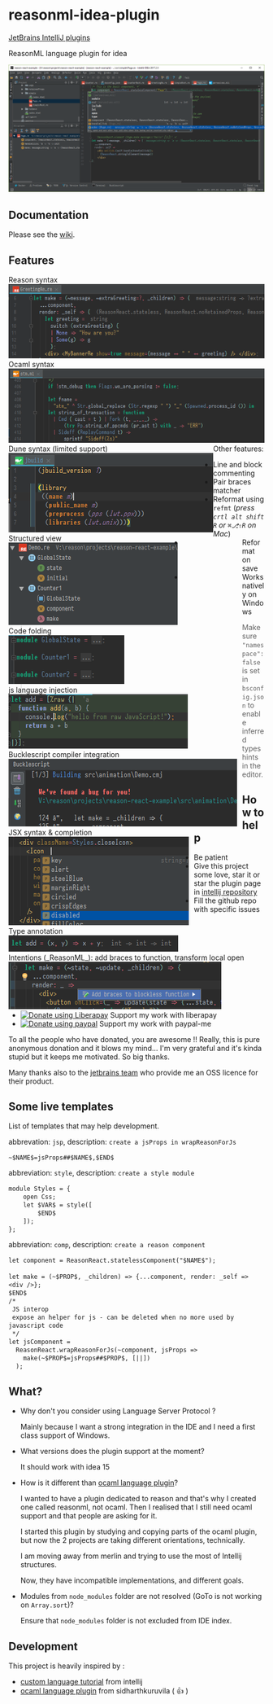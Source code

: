 # reasonml-idea-plugin

[JetBrains IntelliJ plugins](https://img.shields.io/jetbrains/plugin/d/9440-reasonml)

ReasonML language plugin for idea

![screenshot](screenshot.png)

## Documentation

Please see the [wiki](../../wiki).

## Features

<div style="float:left">
    <div>Reason&nbsp;syntax</div><img src="docs/syntax-reason.png"/>
</div>
<div style="float:left">
    <div>Ocaml&nbsp;syntax</div><img src="docs/syntax-ocaml.png"/>
</div>
<div style="float:left">
    <div>Dune&nbsp;syntax (limited support)</div><img src="docs/syntax-dune.png"/>
</div>
<span style="float:left;margin-right:10px"><div>Structured view</div><img src="docs/structure.png"/></span>
<div style="float:left;margin-right:10px"><div>Code folding</div><img src="docs/folding.png"/></div>
<div style="float:left;margin-right:10px"><div>js language injection</div><img src="docs/lang-inject.png"/></div>
<div style="float:left;margin-right:10px"><div>Bucklescript compiler integration</div><img src="docs/bsb.png"/></div>
<div style="float:left;margin-right:10px"><div>JSX syntax & completion</div><img src="docs/jsx.png"/></div>
<div style="float:left;margin-right:10px"><div>Type annotation</div><img src="docs/type.png"/></div>
<div style="float:left;margin-right:10px"><div>Intentions (_ReasonML_): add braces to function, transform local open</div><img src="docs/intention.png"/></div>


Other features:
- Line and block commenting 
- Pair braces matcher
- Reformat using `refmt` (_press `crtl alt shift R` or `⌘⎇⇧R` on Mac_)
- Reformat on save
- Works natively on Windows


> Make sure `"namespace": false` is set in `bsconfig.json` to enable inferred types hints in the editor.

## How to help

- Be patient
- Give this project some love, star it or star the plugin page in [intellij repository](https://plugins.jetbrains.com/plugin/9440-reasonml-language-plugin)
- Fill the github repo with specific issues
- <a href="https://liberapay.com/hgiraud/donate"><img alt="Donate using Liberapay" src="https://liberapay.com/assets/widgets/donate.svg"></a> Support my work with liberapay
- <a href="https://www.paypal.me/rvgiraud"><img alt="Donate using paypal" src="https://img.shields.io/badge/paypal-me-blue.svg"></a> Support my work with paypal-me

To all the people who have donated, you are awesome !! Really, this is pure anonymous donation and it blows my mind... I'm very grateful and it's kinda stupid but it keeps me motivated. So big thanks.

Many thanks also to the [jetbrains team](https://www.jetbrains.com/?from=reasonml-idea-plugin) who provide me an OSS licence for their product.

## Some live templates

List of templates that may help development.

abbrevation: `jsp`, description: `create a jsProps in wrapReasonForJs`
```
~$NAME$=jsProps##$NAME$,$END$
```

abbreviation: `style`, description: `create a style module`
```
module Styles = {
    open Css;
    let $VAR$ = style([
        $END$
    ]);
};
```

abbreviation: `comp`, description: `create a reason component`
```
let component = ReasonReact.statelessComponent("$NAME$");

let make = (~$PROP$, _children) => {...component, render: _self => <div />};
$END$
/*
 JS interop
 expose an helper for js - can be deleted when no more used by javascript code
 */
let jsComponent =
  ReasonReact.wrapReasonForJs(~component, jsProps =>
    make(~$PROP$=jsProps##$PROP$, [||])
  );
```

## What?

- Why don't you consider using Language Server Protocol ?

  Mainly because I want a strong integration in the IDE and I need a first class support of Windows.

- What versions does the plugin support at the moment?

  It should work with idea 15

- How is it different than [ocaml language plugin](https://github.com/sidharthkuruvila/ocaml-ide)?

  I wanted to have a plugin dedicated to reason and that's why I created one called reasonml, not ocaml.
  Then I realised that I still need ocaml support and that people are asking for it.
    
  I started this plugin by studying and copying parts of the ocaml plugin, but now the 2 projects are taking different orientations, technically.
    
  I am moving away from merlin and trying to use the most of Intellij structures.
    
  Now, they have incompatible implementations, and different goals. 

- Modules from `node_modules` folder are not resolved (GoTo is not working on `Array.sort`)?

  Ensure that `node_modules` folder is not excluded from IDE index.

## Development

This project is heavily inspired by :
- [custom language tutorial](http://www.jetbrains.org/intellij/sdk/docs/tutorials/custom_language_support_tutorial.html) from intellij
- [ocaml language plugin](https://github.com/sidharthkuruvila/ocaml-ide) from sidharthkuruvila ( :+1: )
